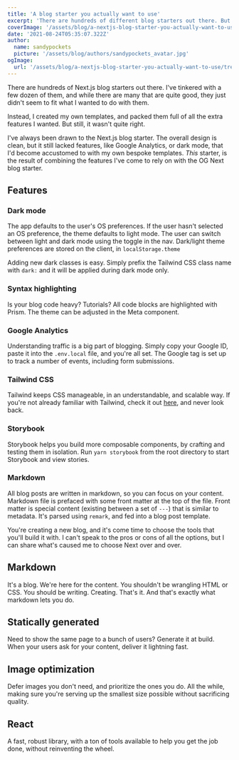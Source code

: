 ```yaml
---
title: 'A blog starter you actually want to use'
excerpt: 'There are hundreds of different blog starters out there. But none felt quite right. So I built my own. Based off the basic Next.js Blog Starter, but now with several handy features like dark mode (using local storage) or Google Analytics. It comes with Storybook too.'
coverImage: '/assets/blog/a-nextjs-blog-starter-you-actually-want-to-use/tree.jpg'
date: '2021-08-24T05:35:07.322Z'
author:
  name: sandypockets
  picture: '/assets/blog/authors/sandypockets_avatar.jpg'
ogImage:
  url: '/assets/blog/a-nextjs-blog-starter-you-actually-want-to-use/tree.jpg'
---
```


There are hundreds of Next.js blog starters out there. I've tinkered with a few dozen of them, and while there are many that are quite good, they just didn't seem to fit what I wanted to do with them. 

Instead, I created my own templates, and packed them full of all the extra features I wanted. But still, it wasn't quite right. 

I've always been drawn to the Next.js blog starter. The overall design is clean, but it still lacked features, like Google Analytics, or dark mode, that I'd become accustomed to with my own bespoke templates. _This_ starter, is the result of combining the features I've come to rely on with the OG Next blog starter. 

## Features
### Dark mode
The app defaults to the user's OS preferences. If the user hasn't selected an OS preference, the theme defaults to light mode. The user can switch between light and dark mode using the toggle in the nav. Dark/light theme preferences are stored on the client, in `localStorage.theme`

Adding new dark classes is easy. Simply prefix the Tailwind CSS class name with `dark:` and it will be applied during dark mode only. 

### Syntax highlighting
Is your blog code heavy? Tutorials? All code blocks are highlighted with Prism. The theme can be adjusted in the Meta component. 

### Google Analytics
Understanding traffic is a big part of blogging. Simply copy your Google ID, paste it into the `.env.local` file, and you're all set. The Google tag is set up to track a number of events, including form submissions. 

### Tailwind CSS
Tailwind keeps CSS manageable, in an understandable, and scalable way. If you're not already familiar with Tailwind, check it out [here](https://tailwindcss.com), and never look back. 

### Storybook
Storybook helps you build more composable components, by crafting and testing them in isolation. Run `yarn storybook` from the root directory to start Storybook and view stories. 

### Markdown
All blog posts are written in markdown, so you can focus on your content. Markdown file is prefaced with some front matter at the top of the file. Front matter is special content (existing between a set of `---`) that is similar to metadata. It's parsed using `remark`, and fed into a blog post template. 


You're creating a new blog, and it's come time to choose the tools that you'll build it with. I can't speak to the pros or cons of all the options, but I can share what's caused me to choose Next over and over.

## Markdown
It's a blog. We're here for the content. You shouldn't be wrangling HTML or CSS. You should be writing. Creating. That's it. And that's exactly what markdown lets you do.

## Statically generated
Need to show the same page to a bunch of users? Generate it at build. When your users ask for your content, deliver it lightning fast.

## Image optimization
Defer images you don't need, and prioritize the ones you do. All the while, making sure you're serving up the smallest size possible without sacrificing quality.

## React
A fast, robust library, with a ton of tools available to help you get the job done, without reinventing the wheel. 